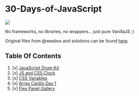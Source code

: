 # 30-Days-of-JavaScript

![](https://javascript30.com/images/JS3-social-share.png)

No frameworks, no libraries, no wrappers... just pure VanillaJS ;)

Original files from @wesbos and solutions can be found [here](https://github.com/wesbos/JavaScript30).

## Table Of Contents

1. [x] [JavaScript Drum Kit](./01_JS_Drum_Kit)
2. [x] [JS and CSS Clock](./02%20-%20JS%20and%20CSS%20Clock)
3. [x] [CSS Variables](./03%20-%20CSS%20Variables)
4. [x] [Array Cardio Day 1](./04%20-%20Array%20Cardio%20Day%201)
5. [x] [Flex Panel Gallery](./05%20-%20Flex%20Panel%20Gallery)